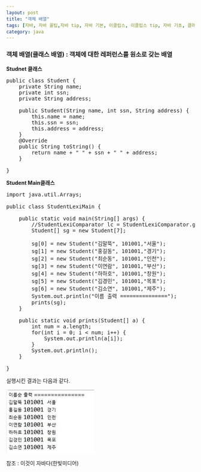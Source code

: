 ```yaml
---
layout: post
title: "객체 배열"
tags: [자바, 자바 꿀팁,자바 tip, 자바 기본, 이클립스, 이클립스 tip, 자바 기초, 클래스 배열, 자바 클래스 배열, 객체 배열]
category: java
---
```

### 객체 배열(클래스 배열) : 객체에 대한 레퍼런스를 원소로 갖는 배열

**Studnet 클래스**
<pre class="line-numbers">
public class Student {
	private String name;
	private int ssn;
	private String address;

	public Student(String name, int ssn, String address) {
		this.name = name;
		this.ssn = ssn;
		this.address = address;
	}
	@Override
	public String toString() {
		return name + " " + ssn + " " + address;
	}

}
</pre>

**Student Main클래스**
<pre class="line-numbers">
import java.util.Arrays;

public class StudentLexiMain {

	public static void main(String[] args) {
		//StudentLexiComparator lc = StudentLexiComparator.getInstance();
		Student[] sg = new Student[7];

		sg[0] = new Student("김말뚝", 101001,"서울");
		sg[1] = new Student("홍길동", 101001,"경기");
		sg[2] = new Student("최순동", 101001,"인천");
		sg[3] = new Student("이연람", 101001,"부산");
		sg[4] = new Student("하하호", 101001,"창원");
		sg[5] = new Student("김경민", 101001,"목포");
		sg[6] = new Student("김소연", 101001,"제주");
		System.out.println("이름 출력 ===============");
		prints(sg);
	}

	public static void prints(Student[] a) {
		int num = a.length;
		for(int i = 0; i < num; i++) {
			System.out.println(a[i]);
		}
		System.out.println();
	}

}
</pre>

실행시킨 결과는 다음과 같다.

![array](/assets/img/object_array.JPG)



참조 : 이것이 자바다(한빛미디어)
